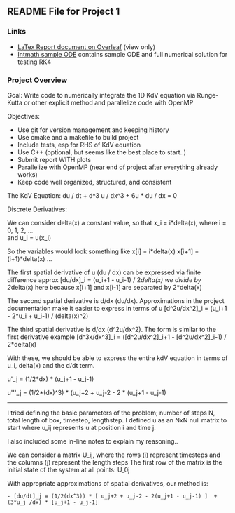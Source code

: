 ## README File for Project 1
### Links

* [LaTex Report document on Overleaf]() (view only)
* [Intmath sample ODE](https://www.intmath.com/differential-equations/12-runge-kutta-rk4-des.php) contains sample ODE and full numerical solution for testing RK4

### Project Overview

Goal: Write code to numerically integrate the 1D KdV equation via Runge-Kutta or other explicit method and parallelize code with OpenMP

Objectives: 
- Use git for version management and keeping history
- Use cmake and a makefile to build project
- Include tests, esp for RHS of KdV equation
- Use C++ (optional, but seems like the best place to start..)
- Submit report WITH plots
- Parallelize with OpenMP (near end of project after everything already works)
- Keep code well organized, structured, and consistent

The KdV Equation:
		du / dt + d^3 u / dx^3 + 6u * du / dx = 0



Discrete Derivatives:

We can consider delta(x) a constant value, so that
		 x_i = i*delta(x), where i = 0, 1, 2, ...   
	and	 u_i = u(x_i)

So the variables would look something like
		x[i] = i*delta(x)
		x[i+1] = (i+1)*delta(x) 
		...

The first spatial derivative of u (du / dx) can be expressed via finite difference approx
		[du/dx]_i = (u_i+1 - u_i-1) / 2*delta(x) 
	we divide by 2*delta(x) here because x[i+1] and x[i-1] are separated by 2*delta(x)

The second spatial derivative is d/dx (du/dx).  Approximations in the project documentation make it easier to express in terms of u
		[d^2u/dx^2]_i = (u_i+1 - 2*u_i + u_i-1) / (delta(x)^2)

The third spatial derivative is d/dx (d^2u/dx^2).  The form is similar to the first derivative example
		[d^3x/dx^3]_i = ([d^2u/dx^2]_i+1 - [d^2u/dx^2]_i-1) / 2*delta(x)

With these, we should be able to express the entire kdV equation in terms of u_i, delta(x) and the d/dt term.  

u'_j = (1/2*dx) * (u_j+1 - u_j-1)

u'''_j = (1/2*(dx)^3) * (u_j+2 + u_j-2 - 2 * (u_j+1 - u_j-1) 
 
------------------------------------------------------------------------------------------------------------------------------------



I tried defining the basic parameters of the problem; number of steps N, total length of box, timestep, lengthstep.  I defined u as an NxN null matrix to start where u_ij represents u at position i and time j.

I also included some in-line notes to explain my reasoning..






We can consider a matrix U_ij, where the rows (i) represent timesteps and the columns (j) represent the length steps
The first row of the matrix is the initial state of the system at all points: U_0j


With appropriate approximations of spatial derivatives, our method is:


	- [du/dt]_j = (1/2(dx^3)) * [ u_j+2 + u_j-2 - 2(u_j+1 - u_j-1) ]  +  (3*u_j /dx) * [u_j+1 - u_j-1] 
























